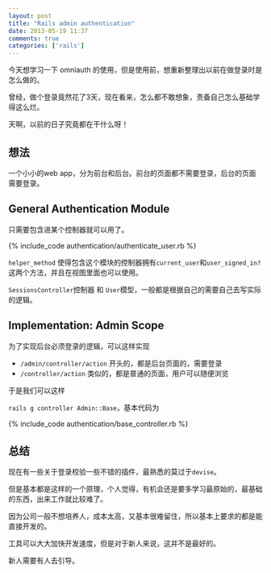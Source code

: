 ```yaml
---
layout: post
title: "Rails admin authentication"
date: 2013-05-19 11:37
comments: true
categories: ['rails']
---
```


今天想学习一下 omniauth 的使用，但是使用前，想重新整理出以前在做登录时是怎么做的。


曾经，做个登录竟然花了3天，现在看来，怎么都不敢想象，责备自己怎么基础学得这么烂。

天啊，以前的日子究竟都在干什么呀！


## 想法

一个小小的web app，分为前台和后台。前台的页面都不需要登录，后台的页面需要登录。

## General Authentication Module

只需要包含进某个控制器就可以用了。

{% include_code authentication/authenticate_user.rb %}

`helper_method` 使得包含这个模块的控制器拥有`current_user`和`user_signed_in?`这两个方法，并且在视图里面也可以使用。

`SessionsController`控制器 和 `User`模型，一般都是根据自己的需要自己去写实际的逻辑。

## Implementation: Admin Scope

为了实现后台必须登录的逻辑，可以这样实现

  * `/admin/controller/action` 开头的，都是后台页面的，需要登录
  * `/controller/action` 类似的，都是普通的页面，用户可以随便浏览

于是我们可以这样

`rails g controller Admin::Base`，基本代码为

{% include_code authentication/base_controller.rb %}


## 总结
  
  现在有一些关于登录校验一些不错的插件，最熟悉的莫过于`devise`。

  但是基本都是这样的一个原理，个人觉得，有机会还是要多学习最原始的，最基础的东西，出来工作就比较难了。

  因为公司一般不想培养人，成本太高，又基本很难留住，所以基本上要求的都是能直接开发的。

  工具可以大大加快开发速度，但是对于新人来说，这并不是最好的。

  新人需要有人去引导。



